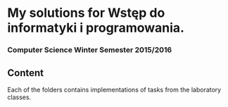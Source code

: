 # My solutions for  __Wstęp do informatyki i programowania__.

### Computer Science Winter Semester 2015/2016

## Content

Each of the folders contains implementations of tasks from the laboratory classes.

